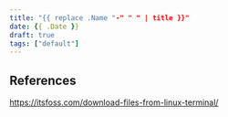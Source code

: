 ```yaml
---
title: "{{ replace .Name "-" " " | title }}"
date: {{ .Date }}
draft: true
tags: ["default"]
---
```


## References

https://itsfoss.com/download-files-from-linux-terminal/